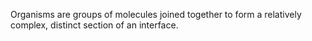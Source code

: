 Organisms are groups of molecules joined together to form a relatively complex, distinct section of an interface.